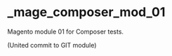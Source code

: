 _mage_composer_mod_01
=====================

Magento module 01 for Composer tests.

(United commit to GIT module)